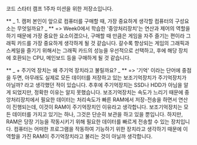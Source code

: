 코드 스타터 캠프 1주차 미션을 위한 저장소입니다.

**  _   1. 캠퍼 본인이 앞으로 컴퓨터를 구매할 때, 가장 중요하게 생각할 컴퓨터의 구성요소는 무엇일까요? _   **
            => Week0에서 학습한 '중앙처리장치'는 연산과 제어의 역할을 하기 때문에 가장 중요한 요소이겠으나, 구매할 때 만큼은 게임을 자주 즐기는 편이라 그래픽 카드를 가장 중요하게 생각하게 될 것 같습니다. 갈수록 향상되는 게임의 그래픽과 스케일을 즐기기 위해서는 그래픽 카드의 성능을 우선적으로 선택하고, 후에 해당 장치에 호환되는 CPU, 메인보드 등을 구매하게 될 것 같습니다.

**  _   + 주기억 장치는 왜 주기억 장치라고 불릴까요? _   **
            => '기억' 이라는 단어에 중점을 두면, 아무래도 실제로 모든 데이터를 저장하고 있는 보조기억장치가 주기억장치가 아닐까? 라고 생각했던 적이 있습니다. 추후에 주기억장치는 SSD나 HDD가 아님을 알게 되었지만, 정확한 이유는 알지 못했습니다. 보조기억장치는 속도가 느리기 때문에 중앙처리장치에서 필요한 데이터는 처리속도가 빠른 RAM에서 저장-전송을 하면서 연산이 진행되는데, 이것이 RAM이 주기억장치인 이유라고 생각합니다. 보조기억장치는 모든 데이터를 가지고 있기는 하나, 그것은 단순히 보관을 하고 있을 뿐입니다. 하지만, RAM은 당장 기능을 작동시키기 위해 필요한 데이터를 빠르게 전송할 수 있는 장치입니다. 컴퓨터는 어떠한 프로그램을 작동하여 기능하기 위한 장치라고 생각하기 때문에 이 역할을 가진 RAM이 주기억장치라고 불리는 것이 아닐까 생각합니다.
